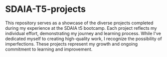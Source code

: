 # SDAIA-T5-projects
This repository serves as a showcase of the diverse projects completed during my experience at the SDAIA t5 bootcamp. Each project reflects my individual effort, demonstrating my journey and learning process. While I've dedicated myself to creating high-quality work, I recognize the possibility of imperfections. These projects represent my growth and ongoing commitment to learning and improvement.

